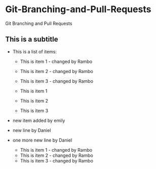 # Git-Branching-and-Pull-Requests

Git Branching and Pull Requests

## This is a subtitle

- This is a list of items:

  - This is item 1 - changed by Rambo
  - This is item 2 - changed by Rambo
  - This is item 3 - changed by Rambo

  - This is item 1
  - This is item 2
  - This is item 3

- new item added by emily
- new line by Daniel
- one more new line by Daniel

  - This is item 1 - changed by Rambo
  - This is item 2 - changed by Rambo
  - This is item 3 - changed by Rambo
